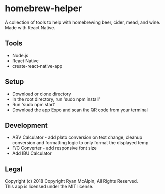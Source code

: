 # homebrew-helper
A collection of tools to help with homebrewing beer, cider, mead, and wine. Made with React Native.

## Tools
* Node.js
* React Native
* create-react-native-app

## Setup
* Download or clone directory
* In the root directory, run 'sudo npm install'
* Run 'sudo npm start'
* Download the app Expo and scan the QR code from your terminal

## Development
* ABV Calculator - add plato conversion on text change, cleanup conversion and formatting logic to only format the displayed temp
* F/C Converter - add responsive font size
* Add IBU Calculator

## Legal
Copyright (c) 2018 Copyright Ryan McAlpin, All Rights Reserved.<br>
This app is licensed under the MIT license.
